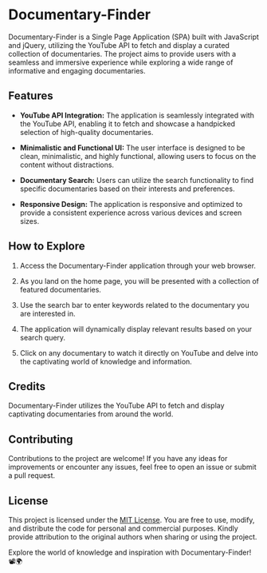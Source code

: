 # Documentary-Finder

Documentary-Finder is a Single Page Application (SPA) built with JavaScript and jQuery, utilizing the YouTube API to fetch and display a curated collection of documentaries. The project aims to provide users with a seamless and immersive experience while exploring a wide range of informative and engaging documentaries.

## Features

- **YouTube API Integration:** The application is seamlessly integrated with the YouTube API, enabling it to fetch and showcase a handpicked selection of high-quality documentaries.

- **Minimalistic and Functional UI:** The user interface is designed to be clean, minimalistic, and highly functional, allowing users to focus on the content without distractions.

- **Documentary Search:** Users can utilize the search functionality to find specific documentaries based on their interests and preferences.

- **Responsive Design:** The application is responsive and optimized to provide a consistent experience across various devices and screen sizes.

## How to Explore

1. Access the Documentary-Finder application through your web browser.

2. As you land on the home page, you will be presented with a collection of featured documentaries.

3. Use the search bar to enter keywords related to the documentary you are interested in.

4. The application will dynamically display relevant results based on your search query.

5. Click on any documentary to watch it directly on YouTube and delve into the captivating world of knowledge and information.


## Credits

Documentary-Finder utilizes the YouTube API to fetch and display captivating documentaries from around the world.

## Contributing

Contributions to the project are welcome! If you have any ideas for improvements or encounter any issues, feel free to open an issue or submit a pull request.

## License

This project is licensed under the [MIT License](LICENSE). You are free to use, modify, and distribute the code for personal and commercial purposes. Kindly provide attribution to the original authors when sharing or using the project.

Explore the world of knowledge and inspiration with Documentary-Finder! 📽️🌍
